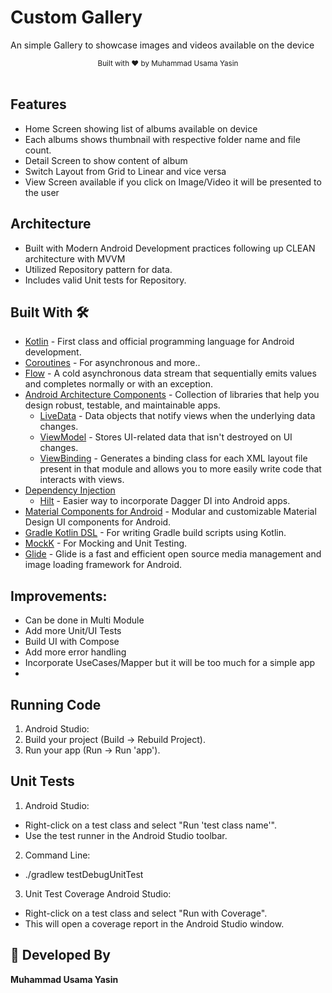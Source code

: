 # Custom Gallery
An simple Gallery to showcase images and videos available on the device

<div align="center">
  <sub>Built with ❤︎ by
  <a>Muhammad Usama Yasin</a>
</div>
<br/>

## Features
* Home Screen showing list of albums available on device
* Each albums shows thumbnail with respective folder name and file count.
* Detail Screen to show content of album
* Switch Layout from Grid to Linear and vice versa
* View Screen available if you click on Image/Video it will be presented to the user

## Architecture
* Built with Modern Android Development practices following up CLEAN architecture with MVVM
* Utilized Repository pattern for data.
* Includes valid Unit tests for Repository.

## Built With 🛠
- [Kotlin](https://kotlinlang.org/) - First class and official programming language for Android development.
- [Coroutines](https://kotlinlang.org/docs/reference/coroutines-overview.html) - For asynchronous and more..
- [Flow](https://kotlin.github.io/kotlinx.coroutines/kotlinx-coroutines-core/kotlinx.coroutines.flow/-flow/) - A cold asynchronous data stream that sequentially emits values and completes normally or with an exception.
- [Android Architecture Components](https://developer.android.com/topic/libraries/architecture) - Collection of libraries that help you design robust, testable, and maintainable apps.
  - [LiveData](https://developer.android.com/topic/libraries/architecture/livedata) - Data objects that notify views when the underlying data changes.
  - [ViewModel](https://developer.android.com/topic/libraries/architecture/viewmodel) - Stores UI-related data that isn't destroyed on UI changes.
  - [ViewBinding](https://developer.android.com/topic/libraries/view-binding) - Generates a binding class for each XML layout file present in that module and allows you to more easily write code that interacts with views.
- [Dependency Injection](https://developer.android.com/training/dependency-injection)
  - [Hilt](https://dagger.dev/hilt) - Easier way to incorporate Dagger DI into Android apps.
- [Material Components for Android](https://github.com/material-components/material-components-android) - Modular and customizable Material Design UI components for Android.
- [Gradle Kotlin DSL](https://docs.gradle.org/current/userguide/kotlin_dsl.html) - For writing Gradle build scripts using Kotlin.
- [MockK](https://mockk.io) - For Mocking and Unit Testing.
- [Glide](https://github.com/bumptech/glide) - Glide is a fast and efficient open source media management and image loading framework for Android.

## Improvements:
 - Can be done in Multi Module
 - Add more Unit/UI Tests
 - Build UI with Compose
 - Add more error handling 
 - Incorporate UseCases/Mapper but it will be too much for a simple app
 - 

## Running Code
1. Android Studio:
2. Build your project (Build -> Rebuild Project).
3. Run your app (Run -> Run 'app').

## Unit Tests
1. Android Studio:
- Right-click on a test class and select "Run 'test class name'".
- Use the test runner in the Android Studio toolbar.
2. Command Line:
- ./gradlew testDebugUnitTest
3. Unit Test Coverage
  Android Studio:
- Right-click on a test class and select "Run with Coverage".
- This will open a coverage report in the Android Studio window.


## 👨 Developed By
**Muhammad Usama Yasin**

